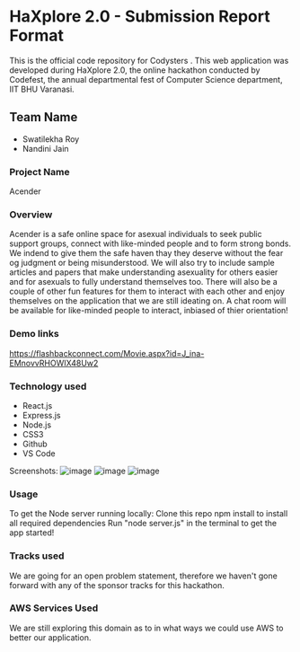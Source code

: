 # HaXplore 2.0 - Submission Report Format
This is the official code repository for Codysters . This web application was developed during HaXplore 2.0, the online hackathon conducted by Codefest, the annual departmental fest of Computer Science department, IIT BHU Varanasi.

## Team Name
* Swatilekha Roy
* Nandini Jain

### Project Name
Acender

### Overview
Acender is a safe online space for asexual individuals to seek public support groups, connect with like-minded people and to form strong bonds. We indend to give them the safe haven thay they deserve without the fear og judgment or being misunderstood. We will also try to include sample articles and papers that make understanding asexuality for others easier and for asexuals to fully understand themselves too. There will also be a couple of other fun features for them to interact with each other and enjoy themselves on the application that we are still ideating on. A chat room will be available for like-minded people to interact, inbiased of thier orientation!

### Demo links
https://flashbackconnect.com/Movie.aspx?id=J_ina-EMnovvRHOWIX48Uw2

### Technology used
* React.js
* Express.js
* Node.js
* CSS3
* Github
* VS Code

Screenshots:
![image](https://user-images.githubusercontent.com/66139520/112748484-76e00480-8fd9-11eb-91fc-e52846e9ec4a.png)
![image](https://user-images.githubusercontent.com/66139520/112748520-bc9ccd00-8fd9-11eb-973f-0646a7a15038.png)
![image](https://user-images.githubusercontent.com/66139520/112749045-629e0680-8fdd-11eb-8879-7f4fb6a69485.png)

### Usage
To get the Node server running locally:
Clone this repo
npm install to install all required dependencies
Run "node server.js" in the terminal to get the app started!

### Tracks used
We are going for an open problem statement, therefore we haven't gone forward with any of the sponsor tracks for this hackathon.

### AWS Services Used
We are still exploring this domain as to in what ways we could use AWS to better our application.
